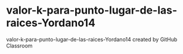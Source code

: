 # valor-k-para-punto-lugar-de-las-raices-Yordano14
valor-k-para-punto-lugar-de-las-raices-Yordano14 created by GitHub Classroom
